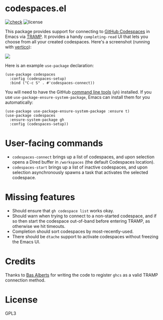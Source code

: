 # codespaces.el

[![check](https://github.com/patrickt/codespaces.el/actions/workflows/check.yml/badge.svg)](https://github.com/patrickt/codespaces.el/actions/workflows/check.yml)
![license](https://img.shields.io/github/license/patrickt/codespaces.el)

This package provides support for connecting to [GitHub Codespaces](https://github.com/features/codespaces) in Emacs via [TRAMP](https://www.gnu.org/software/tramp/). It provides a handy `completing-read` UI that lets you choose from all your created codespaces. Here's a screenshot (running with [vertico](https://github.com/minad/vertico)):

![](./screenshot.png)

Here is an example `use-package` declaration:

```emacs-lisp
(use-package codespaces
  :config (codespaces-setup)
  :bind ("C-c S" . #'codespaces-connect))
```

You will need to have the GitHub [command line
tools](https://cli.github.com) (`gh`) installed. If you use
`use-package-ensure-system-package`, Emacs can install them for you
automatically:

```emacs-lisp
(use-package use-package-ensure-system-package :ensure t)
(use-package codespaces
  :ensure-system-package gh
  :config (codespaces-setup))
```

# User-facing commands

- `codespaces-connect` brings up a list of codespaces, and upon
    selection opens a Dired buffer in `/workspaces` (the default
    Codespaces location).
- `codespaces-start` brings up a list of inactive codespaces,
    and upon selection asynchronously spawns a task that activates
    the selected codespace.

# Missing features

- Should ensure that `gh codespace list` works okay.
- Should warn when trying to connect to a non-started codespace, and if
  so then start the codespace out-of-band before entering TRAMP, as
  otherwise we hit timeouts.
- Completion should sort codespaces by most-recently-used.
- There should be `dtache` support to activate codespaces without
  freezing the Emacs UI.

# Credits

Thanks to [Bas Alberts](https://github.com/anticomputer) for writing the
code to register `ghcs` as a valid TRAMP connection method.

# License

GPL3
